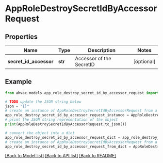 # AppRoleDestroySecretIdByAccessorRequest


## Properties

Name | Type | Description | Notes
------------ | ------------- | ------------- | -------------
**secret_id_accessor** | **str** | Accessor of the SecretID | [optional] 

## Example

```python
from ahvac.models.app_role_destroy_secret_id_by_accessor_request import AppRoleDestroySecretIdByAccessorRequest

# TODO update the JSON string below
json = "{}"
# create an instance of AppRoleDestroySecretIdByAccessorRequest from a JSON string
app_role_destroy_secret_id_by_accessor_request_instance = AppRoleDestroySecretIdByAccessorRequest.from_json(json)
# print the JSON string representation of the object
print(AppRoleDestroySecretIdByAccessorRequest.to_json())

# convert the object into a dict
app_role_destroy_secret_id_by_accessor_request_dict = app_role_destroy_secret_id_by_accessor_request_instance.to_dict()
# create an instance of AppRoleDestroySecretIdByAccessorRequest from a dict
app_role_destroy_secret_id_by_accessor_request_from_dict = AppRoleDestroySecretIdByAccessorRequest.from_dict(app_role_destroy_secret_id_by_accessor_request_dict)
```
[[Back to Model list]](../README.md#documentation-for-models) [[Back to API list]](../README.md#documentation-for-api-endpoints) [[Back to README]](../README.md)


